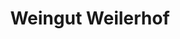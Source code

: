 ---
title: "Weingut Weilerhof"
url: /bad-neuenahr-ahrweiler/weingut-weilerhof/
shop: Spirituosen
---